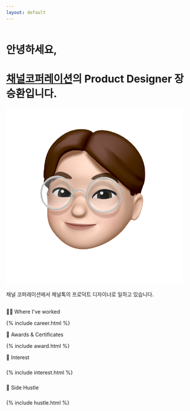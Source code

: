 ```yaml
---
layout: default
---
```


<div class='o-grid'>
  <div class='o-grid__col o-grid__col--full'>
      <hr style='visibility:hidden'>
      <div class='c-page__header'>
        <div class='c-page__header__text'>
          <h1 class='c-page__title'>안녕하세요,</h1>
          <h1 class='c-page__title'><a href='https://channel.io/ko' target='blank' ref='nofollow'>채널코퍼레이션</a>의 Product Designer 장승환입니다.</h1>
        </div>
        <div class='c-page__header__image'>
          <img src='/images/memoji.PNG'>
        </div>
      </div>
      <p class='c-page__subtitle'>채널 코퍼레이션에서 채널톡의 프로덕트 디자이너로 일하고 있습니다.</p>
      <hr style='visibility:hidden'>
      <p class='c-page__type'>👨‍🚀 Where I've worked</p>
        {% include career.html %}
      <p class='c-page__type'>🏅 Awards & Certificates</p>
        {% include award.html %}
      <p class='c-page__type'>🔭 Interest</p>
      <div style='padding: 10px 0;'>
        {% include interest.html %}
      </div>
      <p class='c-page__type'>🍄 Side Hustle</p>
      <div style='padding: 10px 0;'>
        {% include hustle.html %}
      </div>
  </div>
</div>
